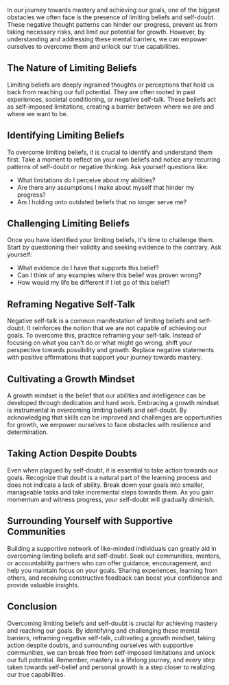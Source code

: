 
In our journey towards mastery and achieving our goals, one of the biggest obstacles we often face is the presence of limiting beliefs and self-doubt. These negative thought patterns can hinder our progress, prevent us from taking necessary risks, and limit our potential for growth. However, by understanding and addressing these mental barriers, we can empower ourselves to overcome them and unlock our true capabilities.

The Nature of Limiting Beliefs
------------------------------

Limiting beliefs are deeply ingrained thoughts or perceptions that hold us back from reaching our full potential. They are often rooted in past experiences, societal conditioning, or negative self-talk. These beliefs act as self-imposed limitations, creating a barrier between where we are and where we want to be.

Identifying Limiting Beliefs
----------------------------

To overcome limiting beliefs, it is crucial to identify and understand them first. Take a moment to reflect on your own beliefs and notice any recurring patterns of self-doubt or negative thinking. Ask yourself questions like:

* What limitations do I perceive about my abilities?
* Are there any assumptions I make about myself that hinder my progress?
* Am I holding onto outdated beliefs that no longer serve me?

Challenging Limiting Beliefs
----------------------------

Once you have identified your limiting beliefs, it's time to challenge them. Start by questioning their validity and seeking evidence to the contrary. Ask yourself:

* What evidence do I have that supports this belief?
* Can I think of any examples where this belief was proven wrong?
* How would my life be different if I let go of this belief?

Reframing Negative Self-Talk
----------------------------

Negative self-talk is a common manifestation of limiting beliefs and self-doubt. It reinforces the notion that we are not capable of achieving our goals. To overcome this, practice reframing your self-talk. Instead of focusing on what you can't do or what might go wrong, shift your perspective towards possibility and growth. Replace negative statements with positive affirmations that support your journey towards mastery.

Cultivating a Growth Mindset
----------------------------

A growth mindset is the belief that our abilities and intelligence can be developed through dedication and hard work. Embracing a growth mindset is instrumental in overcoming limiting beliefs and self-doubt. By acknowledging that skills can be improved and challenges are opportunities for growth, we empower ourselves to face obstacles with resilience and determination.

Taking Action Despite Doubts
----------------------------

Even when plagued by self-doubt, it is essential to take action towards our goals. Recognize that doubt is a natural part of the learning process and does not indicate a lack of ability. Break down your goals into smaller, manageable tasks and take incremental steps towards them. As you gain momentum and witness progress, your self-doubt will gradually diminish.

Surrounding Yourself with Supportive Communities
------------------------------------------------

Building a supportive network of like-minded individuals can greatly aid in overcoming limiting beliefs and self-doubt. Seek out communities, mentors, or accountability partners who can offer guidance, encouragement, and help you maintain focus on your goals. Sharing experiences, learning from others, and receiving constructive feedback can boost your confidence and provide valuable insights.

Conclusion
----------

Overcoming limiting beliefs and self-doubt is crucial for achieving mastery and reaching our goals. By identifying and challenging these mental barriers, reframing negative self-talk, cultivating a growth mindset, taking action despite doubts, and surrounding ourselves with supportive communities, we can break free from self-imposed limitations and unlock our full potential. Remember, mastery is a lifelong journey, and every step taken towards self-belief and personal growth is a step closer to realizing our true capabilities.
